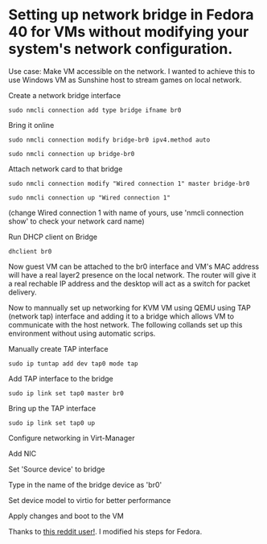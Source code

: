 # Setting up network bridge in Fedora 40 for VMs without modifying your system's network configuration.

Use case: Make VM accessible on the network. I wanted to achieve this to use Windows VM as Sunshine host to stream games on local network.

Create a network bridge interface

```sudo nmcli connection add type bridge ifname br0```


Bring it online

```sudo nmcli connection modify bridge-br0 ipv4.method auto```

```sudo nmcli connection up bridge-br0```


Attach network card to that bridge

```sudo nmcli connection modify "Wired connection 1" master bridge-br0```

```sudo nmcli connection up "Wired connection 1"```

(change Wired connection 1 with name of yours, use 'nmcli connection show' to check your network card name)

Run DHCP client on Bridge

```dhclient br0```

Now guest VM can be attached to the br0 interface and VM's MAC address will have a real layer2 presence on the local network. The router will give it a real rechable IP address and the desktop will act as a switch for packet delivery.

Now to mannually set up networking for KVM VM using QEMU using TAP (network tap) interface and adding it to a bridge which allows VM to communicate with the host network. The following collands set up this environment without using automatic scrips.

Manually create TAP interface

```sudo ip tuntap add dev tap0 mode tap```

Add TAP interface to the bridge

```sudo ip link set tap0 master br0```

Bring up the TAP interface

```sudo ip link set tap0 up```

Configure networking in Virt-Manager

Add NIC

Set 'Source device' to bridge

Type in the name of the bridge device as 'br0'

Set device model to virtio for better performance

Apply changes and boot to the VM



Thanks to [this reddit user!](https://www.reddit.com/r/VFIO/comments/l1h3im/comment/gjzyv1v/?utm_source=share&utm_medium=web3x&utm_name=web3xcss&utm_term=1&utm_content=share_button). I modified his steps for Fedora.
